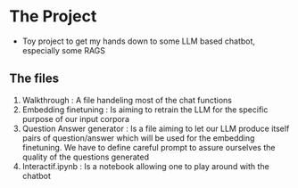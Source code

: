 # The Project

- Toy project to get my hands down to some LLM based chatbot, especially some RAGS

## The files

1. Walkthrough : A file handeling most of the chat functions
2. Embedding finetuning : Is aiming to retrain the LLM for the specific purpose of our input corpora
3. Question Answer generator : Is a file aiming to let our LLM produce itself pairs of question/answer which will be used for the embedding finetuning. We have to define careful prompt to assure ourselves the quality of the questions generated
4. Interactif.ipynb : Is a notebook allowing one to play around with the chatbot
